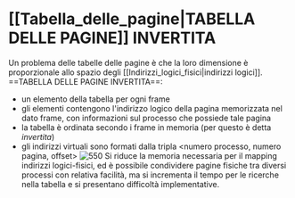# [[Tabella_delle_pagine|TABELLA DELLE PAGINE]] INVERTITA
Un problema delle tabelle delle pagine è che la loro dimensione è proporzionale allo spazio degli [[Indirizzi_logici_fisici|indirizzi logici]].
==TABELLA DELLE PAGINE INVERTITA==:
- un elemento della tabella per ogni frame
- gli elementi contengono l'indirizzo logico della pagina memorizzata nel dato frame, con informazioni sul processo che possiede tale pagina
- la tabella è ordinata secondo i frame in memoria (per questo è detta _invertita_)
- gli indirizzi virtuali sono formati dalla tripla <numero processo, numero pagina, offset>
![550](tabella_invertita.png)
Si riduce la memoria necessaria per il mapping indirizzi logici-fisici, ed è possibile condividere pagine fisiche tra diversi processi con relativa facilità, ma si incrementa il tempo per le ricerche nella tabella e si presentano difficoltà implementative.